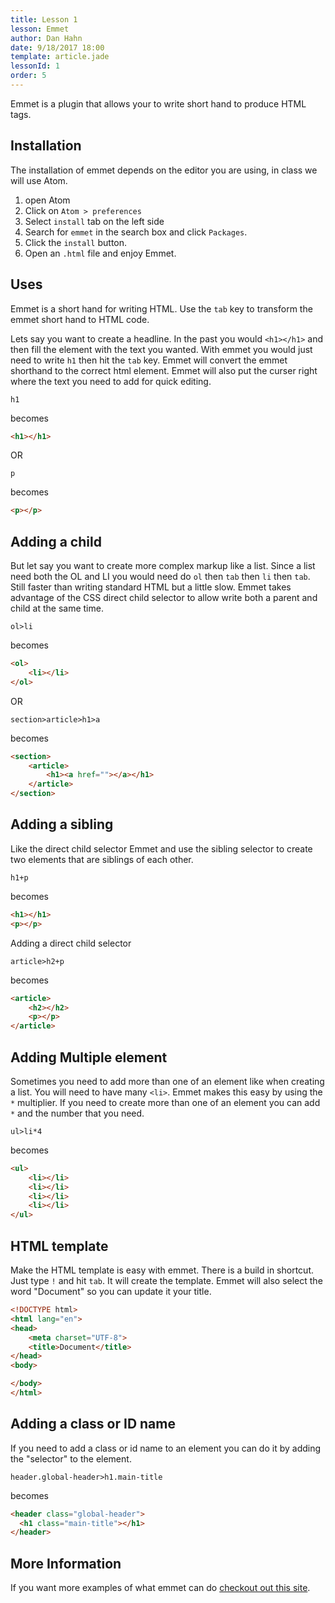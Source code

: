 ```yaml
---
title: Lesson 1
lesson: Emmet
author: Dan Hahn
date: 9/18/2017 18:00
template: article.jade
lessonId: 1
order: 5
---
```


Emmet is a plugin that allows your to write short hand to produce HTML tags.

## Installation

The installation of emmet depends on the editor you are using, in class we will use Atom.

1. open Atom
2. Click on `Atom > preferences`
3. Select `install` tab on the left side
4. Search for `emmet` in the search box and click `Packages`.
5. Click the `install` button.
6. Open an `.html` file and enjoy Emmet.

## Uses

Emmet is a short hand for writing HTML.  Use the `tab` key to transform the emmet short hand to HTML code.

Lets say you want to create a headline.  In the past you would `<h1></h1>` and then fill the element with the text you wanted.  With emmet you would just need to write `h1` then hit the `tab` key.  Emmet will convert the emmet shorthand to the correct html element.  Emmet will also put the curser right where the text you need to add for quick editing.

```emmet
h1
```
becomes
```html
<h1></h1>
```
OR
```emmet
p
```
becomes
```html
<p></p>
```

## Adding a child

But let say you want to create more complex markup like a list.  Since a list need both the OL and LI you would need do `ol` then `tab` then `li` then `tab`.  Still faster than writing standard HTML but a little slow.   Emmet takes advantage of the CSS direct child selector to allow write both a parent and child at the same time.

```emmet
ol>li
```
becomes
```html
<ol>
	<li></li>
</ol>
```
OR
```
section>article>h1>a
```
becomes
```html
<section>
	<article>
		<h1><a href=""></a></h1>
	</article>
</section>
```

## Adding a sibling

Like the direct child selector Emmet and use the sibling selector to create two elements that are siblings of each other.
```
h1+p
```
becomes
```html
<h1></h1>
<p></p>
```
Adding a direct child selector
```
article>h2+p
```
becomes
```html
<article>
	<h2></h2>
	<p></p>
</article>
```

## Adding Multiple element

Sometimes you need to add more than one of an element like when creating a list.  You will need to have many `<li>`.  Emmet makes this easy by using the `*` multiplier.  If you need to create more than one of an element you can add `*` and the number that you need.

```
ul>li*4
```
becomes

```html
<ul>
	<li></li>
	<li></li>
	<li></li>
	<li></li>
</ul>
```

## HTML template

Make the HTML template is easy with emmet.  There is a build in shortcut.  Just type `!` and hit `tab`.  It will create the template.  Emmet will also select the word "Document" so you can update it your title.

```html
<!DOCTYPE html>
<html lang="en">
<head>
	<meta charset="UTF-8">
	<title>Document</title>
</head>
<body>

</body>
</html>
```

## Adding a class or ID name

If you need to add a class or id name to an element you can do it by adding the "selector" to the element.

```
header.global-header>h1.main-title
```
becomes
```html
<header class="global-header">
  <h1 class="main-title"></h1>
</header>
```

## More Information

If you want more examples of what emmet can do [checkout out this site](http://docs.emmet.io/cheat-sheet/).
